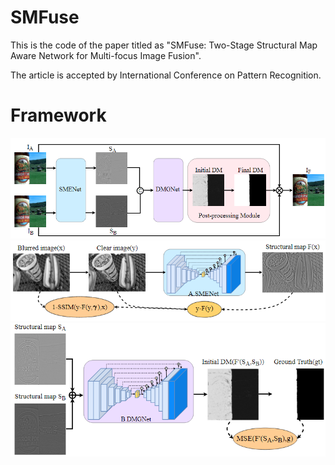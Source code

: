 # SMFuse
This is the code of the paper titled as "SMFuse: Two-Stage Structural Map Aware Network for Multi-focus Image Fusion".

The article is accepted by International Conference on Pattern Recognition.

# Framework
![Image](https://github.com/stywmy/SMFuse/blob/main/src/framework.png)
![Image](https://github.com/stywmy/SMFuse/blob/main/src/SMENet.png)
![Image](https://github.com/stywmy/SMFuse/blob/main/src/DMGNet.png)
